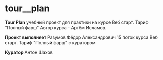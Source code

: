 # tour__plan

<b>Tour Plan</b>
учебный проект для практики на курсе Веб старт. Тариф "Полный фарш" Автор курса - Артём Исламов.

<b>Проект выполняет </b>
Разумов Фёдор Александрович 15 поток курса Веб старт. Тариф "Полный фарш" с куратором

<b>Куратор </b>
Антон Шахов